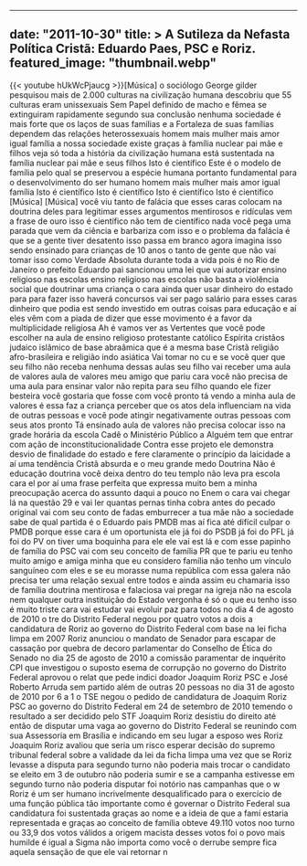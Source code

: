 
---
date: "2011-10-30"
title: > 
    A Sutileza da Nefasta Política Cristã: Eduardo Paes, PSC e Roriz.
featured_image: "thumbnail.webp"
---
{{< youtube hUkWcPjaucg >}}[Música]
o sociólogo George gilder pesquisou mais
de 2.000 culturas na civilização humana
descobriu que 55 culturas eram
unissexuais Sem Papel definido de macho
e fêmea se extinguiram
rapidamente segundo sua conclusão
nenhuma sociedade é mais forte que os
laços de suas famílias e a Fortaleza de
suas famílias dependem das relações
heterossexuais
homem mais mulher mais amor
igual família
a nossa sociedade existe graças à
família nuclear pai mãe e filhos veja só
toda a história da civilização humana
está sustentada na família nuclear
pai mãe e seus filhos Isto é científico
Este é o modelo de família pelo qual se
preservou a espécie humana portanto
fundamental para o desenvolvimento do
ser humano homem mais mulher mais amor
igual família Isto é científico Isto é
científico Isto é científico Isto é
científico
[Música]
[Música]
você viu tanto de falácia que esses
caras colocam na doutrina deles para
legitimar esses argumentos mentirosos e
ridículas vem a frase de ouro isso é
científico não tem de científico
nada você pega uma parada que vem da
ciência e barbariza com isso e o
problema da falácia é que se a gente
tiver desatento isso passa em branco
agora imagina isso sendo ensinado para
crianças de 10 anos o tanto de gente que
não vai tomar isso como Verdade Absoluta
durante toda a vida pois é no Rio de
Janeiro o prefeito Eduardo pai sancionou
uma lei que vai autorizar ensino
religioso nas escolas ensino religioso
nas escolas não basta a violência social
que doutrinar uma criança o cara ainda
quer usar dinheiro do estado para para
fazer isso haverá concursos vai ser pago
salário para esses caras dinheiro que
podia est sendo investido em outras
coisas para educação e aí eles vêm com a
piada de dizer que esse movimento é a
favor da multiplicidade religiosa Ah é
vamos ver as Vertentes que você pode
escolher na aula de ensino religioso
protestante católico Espírita cristãos
judaico islâmico de base abraâmica que é
a mesma base Cristã religião
afro-brasileira e religião indo asiática
Vai tomar no cu e se você quer que seu
filho não receba nenhuma dessas aulas
seu filho vai receber uma aula de
valores aula de valores meu amigo
que pariu cara você não precisa de uma
aula para ensinar valor não repita para
seu filho quando ele fizer besteira você
gostaria que fosse com você pronto tá
vendo a minha aula de valores é essa faz
a criança perceber que os atos dela
influenciam na vida de outras pessoas e
você pode atingir negativamente outras
pessoas com seus atos pronto Tá ensinado
aula de valores não precisa colocar isso
na grade horária da escola Cadê o
Ministério Público a Alguém tem que
entrar com ação de inconstitucionalidade
Contra esse projeto ele demonstra desvio
de finalidade do estado e fere
claramente o princípio da laicidade a aí
uma tendência Cristã absurda e o meu
grande medo Doutrina Não é educação
doutrina você deixa dentro do teu templo
não leva pra escola cara el por aí uma
frase perfeita que expressa muito bem a
minha preocupação acerca do assunto
daqui a pouco no Enem o cara vai chegar
lá na questão 29 e vai ler quantas
pernas tinha cobra antes do pecado
original vai com seu conto de fadas
emburrecer a tua mãe não a sociedade
sabe de qual partida é o Eduardo pais
PMDB mas aí fica até difícil culpar o
PMDB porque esse cara é um oportunista
ele já foi do PSDB já foi do PFL já foi
do PV on tiver uma boquinha para ele ele
vai est lá e com esse papinho de família
do PSC vai com seu conceito de família
PR que te pariu eu tenho muito
amigo e amiga minha que eu considero
família não tenho um vínculo sanguíneo
com eles e se eu morasse numa república
com essa galera não precisa ter uma
relação sexual entre todos e ainda assim
eu chamaria isso de família doutrina
mentirosa e falaciosa vai pregar na
igreja não na escola nem qualquer outra
instituição do Estado vergonha é só o
que eu tenho isso é muito triste cara
vai estudar vai evoluir paz para
todos no dia 4 de agosto de 2010 o tre
do Distrito Federal negou por quatro
votos a dois a candidatura de Roriz ao
governo do Distrito Federal com base na
lei ficha limpa em 2007 Roriz anunciou o
mandato de Senador para escapar de
cassação por quebra de decoro
parlamentar do Conselho de Ética do
Senado no dia 25 de agosto de 2010 a
comissão paramentar de inquérito CPI que
investigou o suposto esema de corrupção
no governo do Distrito Federal aprovou o
relat que pede indici doador Joaquim
Roriz PSC e José Roberto Arruda sem
partido além de outras 20 pessoas
no dia 31 de agosto de 2010 por 6 a 1 o
TSE negou o pedido de candidatura de
Joaquim Roriz PSC ao governo do Distrito
Federal em 24 de setembro de 2010
temendo o resultado a ser decidido pelo
STF Joaquim Roriz desistiu do direito
até então de disputar uma vaga ao
governo do Distrito Federal se reunindo
com sua Assessoria em Brasília e
indicando em seu lugar a esposo wes
Roriz Joaquim Roriz avaliou que seria um
risco esperar decisão do supremo
tribunal federal sobre a validade da lei
da ficha limpa uma vez que se Roriz
levasse a disputa para segundo turno não
poderia mais trocar o candidato se
eleito em 3 de outubro não poderia sumir
e se a campanha estivesse em segundo
turno não poderia
disputar foi notório nas campanhas que o
w Roriz é um ser humano incrivelmente
desqualificado para o exercício de uma
função pública tão importante como é
governar o Distrito Federal sua
candidatura foi sustentada graças ao
nome e a ideia de que a famí estaria
representada e graças ao conceito de
família obteve
49.110 votos noo turno ou
33,9 dos votos válidos a origem macista
desses votos foi o povo mais
humilde é igual a Sigma não importa como
você o derrube sempre fica aquela
sensação de que ele vai
retornar n
